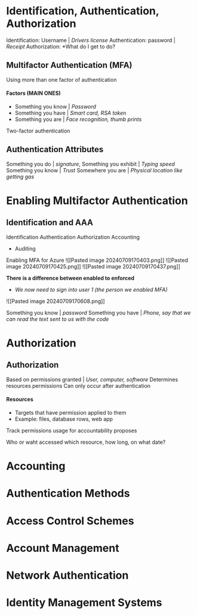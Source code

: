 
# Identification, Authentication, Authorization

Identification: Username | *Drivers license*
Authentication: password | *Receipt*
Authorization: *What do I get to do?

## Multifactor Authentication (MFA)
Using more than one factor of authentication
#### Factors (MAIN ONES)
- Something you know | *Password*
- Something you have  | *Smart card, RSA token*
- Something you are | *Face recognition, thumb prints*

Two-factor authentication

## Authentication Attributes
Something you do | *signature*, 
Something you exhibit | *Typing speed*
Something you know |  *Trust* 
Somewhere you are |  *Physical location like getting gas*

# Enabling Multifactor Authentication

## Identification and AAA
Identification
Authentication
Authorization
Accounting
- Auditing

Enabling MFA for Azure
![[Pasted image 20240709170403.png]]
![[Pasted image 20240709170425.png]]
![[Pasted image 20240709170437.png]]

**There is a difference between enabled to enforced**
- *We now need to sign into user 1 (the person we enabled MFA)*

![[Pasted image 20240709170608.png]]

Something you know | *password*
Something you have | *Phone, say that we can read the text sent to us with the code*

# Authorization
## Authorization
Based on permissions granted | *User, computer, software*
Determines resources permissions
Can only occur after authentication

#### Resources
- Targets that have permission applied to them
- Example: files, database rows, web app

Track permissions usage for accountability proposes

Who or waht accessed which resource, how long, on what date?


# Accounting

# Authentication Methods

# Access Control Schemes

# Account Management

# Network Authentication

# Identity Management Systems